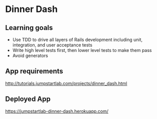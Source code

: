 Dinner Dash
===========

Learning goals
--------------
+ Use TDD to drive all layers of Rails development including unit, integration, and user acceptance tests
+ Write high level tests first, then lower level tests to make them pass
+ Avoid generators

App requirements
---------------
http://tutorials.jumpstartlab.com/projects/dinner_dash.html

Deployed App
------------
https://jumpstartlab-dinner-dash.herokuapp.com/
